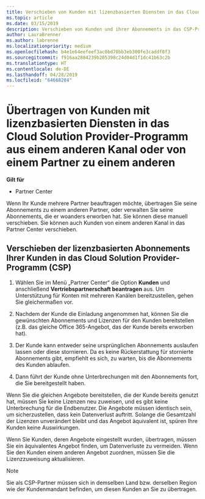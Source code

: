 ```yaml
---
title: Verschieben von Kunden mit lizenzbasierten Diensten in das Cloud Solution Provider-Programm im Partner Center | Partner Center
ms.topic: article
ms.date: 03/15/2019
description: Verschieben von Kunden und ihrer Abonnements in das CSP-Programm aus einem anderen Kanal oder von einem anderen Partner
author: LauraBrenner
ms.author: labrenne
ms.localizationpriority: medium
ms.openlocfilehash: b4e1e64eefeef3ac0bd70bb3eb300fe3caddf8f3
ms.sourcegitcommit: f916aa2884239b205398c24d04d1f1dc41b63c2b
ms.translationtype: HT
ms.contentlocale: de-DE
ms.lasthandoff: 04/28/2019
ms.locfileid: "64668284"
---
```

# <a name="transfer-license-based-services-customers-to-the-cloud-solution-provider-program-from-another-channel-or-from-one-partner-to-another"></a>Übertragen von Kunden mit lizenzbasierten Diensten in das Cloud Solution Provider-Programm aus einem anderen Kanal oder von einem Partner zu einem anderen

**Gilt für**

-  Partner Center

Wenn Ihr Kunde mehrere Partner beauftragen möchte, übertragen Sie seine Abonnements zu einem anderen Partner, oder verwalten Sie seine Abonnements, die er woanders erworben hat. Sie können diese manuell verschieben. Sie können auch Kunden von einem anderen Kanal in das Partner Center verschieben.

## <a name="move-your-customers-license-based-subscriptions-to-the-cloud-solution-provider-program-csp"></a>Verschieben der lizenzbasierten Abonnements Ihrer Kunden in das Cloud Solution Provider-Programm (CSP)

1. Wählen Sie im Menü „Partner Center“ die Option **Kunden** und anschließend **Vertriebspartnerschaft beantragen** aus. Um Unterstützung für Konten mit mehreren Kanälen bereitzustellen, gehen Sie gleichermaßen vor.

2.  Nachdem der Kunde die Einladung angenommen hat, können Sie die gewünschten Abonnements und Lizenzen für den Kunden bereitstellen (z.B. das gleiche Office 365-Angebot, das der Kunde bereits erworben hat).

3. Der Kunde kann entweder seine ursprünglichen Abonnements auslaufen lassen oder diese stornieren. Da es keine Rückerstattung für stornierte Abonnements gibt, empfiehlt es sich, zu warten, bis die Abonnements des Kunden ablaufen.

4. Dann führt der Kunde ohne Unterbrechungen mit den Abonnements fort, die Sie bereitgestellt haben.


Wenn Sie die gleichen Angebote bereitstellen, die der Kunde bereits genutzt hat, müssen Sie keine Lizenzen neu zuweisen, und es gibt keine Unterbrechung für die Endbenutzer. Die Angebote müssen identisch sein, um sicherzustellen, dass kein Datenverlust auftritt. Solange die Gesamtzahl der Lizenzen unverändert bleibt und das Angebot äquivalent ist, spüren Ihre Kunden keine Auswirkungen.

Wenn Sie Kunden, deren Angebote eingestellt wurden, übertragen, müssen Sie ein äquivalentes Angebot finden, um Datenverluste zu vermeiden. Wenn Sie den Kunden einem anderen Angebot zuordnen, müssen Sie die Lizenzzuweisung aktualisieren.

>[!NOTE]
>Sie als CSP-Partner müssen sich in demselben Land bzw. derselben Region wie der Kundenmandant befinden, um diesen Kunden an Sie zu übertragen. 



